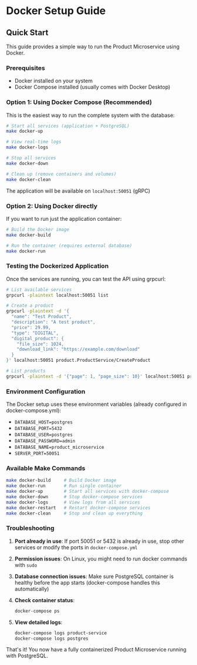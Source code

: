 # Docker Setup Guide

## Quick Start

This guide provides a simple way to run the Product Microservice using Docker.

### Prerequisites

- Docker installed on your system
- Docker Compose installed (usually comes with Docker Desktop)

### Option 1: Using Docker Compose (Recommended)

This is the easiest way to run the complete system with the database:

```bash
# Start all services (application + PostgreSQL)
make docker-up

# View real-time logs
make docker-logs

# Stop all services
make docker-down

# Clean up (remove containers and volumes)
make docker-clean
```

The application will be available on `localhost:50051` (gRPC)

### Option 2: Using Docker directly

If you want to run just the application container:

```bash
# Build the Docker image
make docker-build

# Run the container (requires external database)
make docker-run
```

### Testing the Dockerized Application

Once the services are running, you can test the API using grpcurl:

```bash
# List available services
grpcurl -plaintext localhost:50051 list

# Create a product
grpcurl -plaintext -d '{
  "name": "Test Product",
  "description": "A test product",
  "price": 29.99,
  "type": "DIGITAL",
  "digital_product": {
    "file_size": 1024,
    "download_link": "https://example.com/download"
  }
}' localhost:50051 product.ProductService/CreateProduct

# List products
grpcurl -plaintext -d '{"page": 1, "page_size": 10}' localhost:50051 product.ProductService/ListProducts
```

### Environment Configuration

The Docker setup uses these environment variables (already configured in docker-compose.yml):

- `DATABASE_HOST=postgres`
- `DATABASE_PORT=5432`
- `DATABASE_USER=postgres`
- `DATABASE_PASSWORD=admin`
- `DATABASE_NAME=product_microservice`
- `SERVER_PORT=50051`

### Available Make Commands

```bash
make docker-build     # Build Docker image
make docker-run       # Run single container
make docker-up        # Start all services with docker-compose
make docker-down      # Stop docker-compose services
make docker-logs      # View logs from all services
make docker-restart   # Restart docker-compose services
make docker-clean     # Stop and clean up everything
```

### Troubleshooting

1. **Port already in use**: If port 50051 or 5432 is already in use, stop other services or modify the ports in `docker-compose.yml`

2. **Permission issues**: On Linux, you might need to run docker commands with `sudo`

3. **Database connection issues**: Make sure PostgreSQL container is healthy before the app starts (docker-compose handles this automatically)

4. **Check container status**:
   ```bash
   docker-compose ps
   ```

5. **View detailed logs**:
   ```bash
   docker-compose logs product-service
   docker-compose logs postgres
   ```

That's it! You now have a fully containerized Product Microservice running with PostgreSQL.
